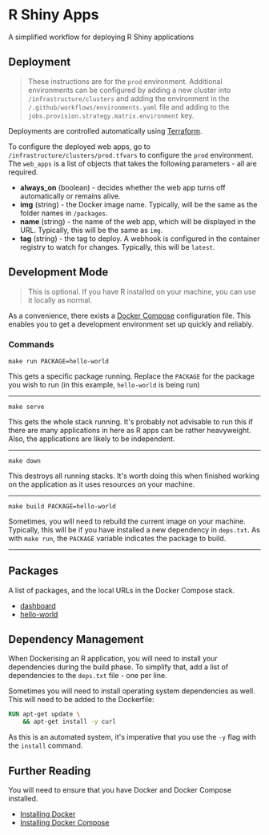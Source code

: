 # R Shiny Apps

A simplified workflow for deploying R Shiny applications

## Deployment

> These instructions are for the `prod` environment. Additional environments can be configured by
> adding a new cluster into `/infrastructure/clusters` and adding the environment in
> the `/.github/workflows/environments.yaml` file and adding to the `jobs.provision.strategy.matrix.environment`
> key.

Deployments are controlled automatically using [Terraform](https://www.terraform.io).

To configure the deployed web apps, go to `/infrastructure/clusters/prod.tfvars` to configure the
`prod` environment. The `web_apps` is a list of objects that takes the following parameters - all
are required.

 - **always_on** (boolean) - decides whether the web app turns off automatically or remains alive.
 - **img** (string) - the Docker image name. Typically, will be the same as the folder names in `/packages`. 
 - **name** (string) - the name of the web app, which will be displayed in the URL. Typically, this
will be the same as `img`.
 - **tag** (string) - the tag to deploy. A webhook is configured in the container registry to watch
for changes. Typically, this will be `latest`.

## Development Mode

> This is optional. If you have R installed on your machine, you can use it locally as normal.

As a convenience, there exists a [Docker Compose](https://docs.docker.com/compose) configuration
file. This enables you to get a development environment set up quickly and reliably.

### Commands

```shell
make run PACKAGE=hello-world
```

This gets a specific package running. Replace the `PACKAGE` for the package you wish to run (in this
example, `hello-world` is being run)

---

```shell
make serve
```

This gets the whole stack running. It's probably not advisable to run this if there are many
applications in here as R apps can be rather heavyweight. Also, the applications are likely to be
independent.

---

```shell
make down
```

This destroys all running stacks. It's worth doing this when finished working on the application
as it uses resources on your machine.

---

```shell
make build PACKAGE=hello-world
```

Sometimes, you will need to rebuild the current image on your machine. Typically, this will be if
you have installed a new dependency in `deps.txt`. As with `make run`, the `PACKAGE` variable
indicates the package to build.

---

## Packages

A list of packages, and the local URLs in the Docker Compose stack.

 - [dashboard](http://localhost:3000)
 - [hello-world](http://localhost:3001)

## Dependency Management

When Dockerising an R application, you will need to install your dependencies during the build
phase. To simplify that, add a list of dependencies to the `deps.txt` file - one per line.

Sometimes you will need to install operating system dependencies as well. This will need to
be added to the Dockerfile:
 
```Dockerfile
RUN apt-get update \
    && apt-get install -y curl
```

As this is an automated system, it's imperative that you use the `-y` flag with the `install`
command.

## Further Reading

You will need to ensure that you have Docker and Docker Compose installed.

 - [Installing Docker](https://docs.docker.com/get-docker)
 - [Installing Docker Compose](https://docs.docker.com/compose/install)
